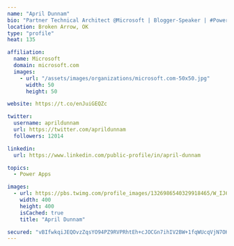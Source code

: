 ```yaml
---
name: "April Dunnam"
bio: "Partner Technical Architect @Microsoft | Blogger-Speaker | #PowerApps, #PowerAutomate, #Office365, #SharePoint | #WIT | #Karaoke Queen"
location: Broken Arrow, OK
type: "profile"
heat: 135

affiliation:
  name: Microsoft
  domain: microsoft.com
  images:
    - url: "/assets/images/organizations/microsoft.com-50x50.jpg"
      width: 50
      height: 50

website: https://t.co/enJuiGEQZc

twitter:
  username: aprildunnam
  url: https://twitter.com/aprildunnam
  followers: 12014

linkedin:
  url: https://www.linkedin.com/public-profile/in/april-dunnam

topics:
  - Power Apps

images:
  - url: https://pbs.twimg.com/profile_images/1326986540329918465/W_IJ6Ih2_400x400.jpg
    width: 400
    height: 400
    isCached: true
    title: "April Dunnam"

secured: "vBIfwkqiJEQOvzZqsYO94PZ9RVPRhtEh+cJOCGn7ihIV2BW+1fqWUcqVjN7OK9cU7WIOgpNYby7tMCaFs/rVPo2YxkV0g80sUSbTP5fwabwG5PiSH+3Z8PVnmn9CE2xROeOzS18K8VU+nwLl+XwLBYlI96GlIGblLgCNIm+Sdhl+0NcQmDb7i+P/HS8OIT/aEOV7dX48d8NSlhpuzWYsCaVPEXnvKWG57F6c6zXVquOg0T5msWdQP2u8CNTsR0UnYC2g6mcSA4raalbsHFpf24gYmGl0ia67EA1CsS0JmZ6IRfytQqdbM6elCJyR4yOcK5N9FRCusR1vMCW25R4ctlR1/2vWGpF7dXnT/Jy3A5ZFmdk7l9V5hNC3hdaM+58YBrqhOObNbFAJmNL/8ZaTtVxprxIrAtv0HsIj+XbIFr0=;NR/NBjANDhlXhPROLNYjuA=="
---
```



